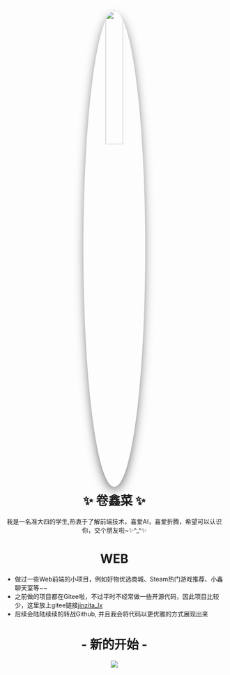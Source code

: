 <h1 align="center">
  <img style="border-radius: 50%; box-shadow: 0 10px 25px -5px #555; margin-bottom:10px" width="28%"
     src="https://avatars.githubusercontent.com/u/81578058?v=4">
  <br>
 ✨ 卷鑫菜 ✨
</h1>


<p align="center"> 我是一名准大四的学生,热衷于了解前端技术，喜爱AI，喜爱折腾，希望可以认识你，交个朋友啦~✨^_^✨ </p>

<h1 align="center">
  WEB
</h1>

* 做过一些Web前端的小项目，例如好物优选商城、Steam热门游戏推荐、小鑫聊天室等~~
* 之前做的项目都在Gitee啦，不过平时不经常做一些开源代码，因此项目比较少，这里放上gitee链接[jinzita_lx](https://gitee.com/jinzita_lx)
* 后续会陆陆续续的转战Github, 并且我会将代码以更优雅的方式展现出来

<h1 align="center"> - 新的开始 - </h1>

<div align="center">

[![](https://github-readme-stats.vercel.app/api?username=jinzita-lx&count_private=true&theme=tokyonight&show_icons=true)](https://github.com/anuraghazra/github-readme-stats)
  
</div>



